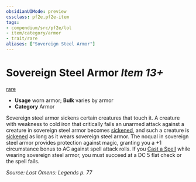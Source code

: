 ```yaml
---
obsidianUIMode: preview
cssclass: pf2e,pf2e-item
tags:
- compendium/src/pf2e/lol
- item/category/armor
- trait/rare
aliases: ["Sovereign Steel Armor"]
---
```

# Sovereign Steel Armor *Item 13+*  
[rare](../../../rules/traits/rare.md)  

- **Usage** worn armor; **Bulk** varies by armor
- **Category** Armor

Sovereign steel armor sickens certain creatures that touch it. A creature with weakness to cold iron that critically fails an unarmed attack against a creature in sovereign steel armor becomes [sickened](../../../rules/conditions.md#Sickened), and such a creature is [sickened](../../../rules/conditions.md#Sickened) as long as it wears sovereign steel armor. The noqual in sovereign steel armor provides protection against magic, granting you a +1 circumstance bonus to AC against spell attack rolls. If you [Cast a Spell](../../../rules/actions/cast-a-spell.md) while wearing sovereign steel armor, you must succeed at a DC 5 flat check or the spell fails.

*Source: Lost Omens: Legends p. 77*